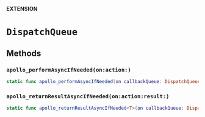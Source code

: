 **EXTENSION**

# `DispatchQueue`

## Methods
### `apollo_performAsyncIfNeeded(on:action:)`

```swift
static func apollo_performAsyncIfNeeded(on callbackQueue: DispatchQueue?, action: @escaping () -> Void)
```

### `apollo_returnResultAsyncIfNeeded(on:action:result:)`

```swift
static func apollo_returnResultAsyncIfNeeded<T>(on callbackQueue: DispatchQueue?, action: ((Result<T, Error>) -> Void)?, result: Result<T, Error>)
```
